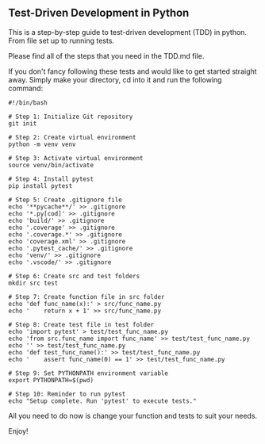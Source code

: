 ## Test-Driven Development in Python

This is a step-by-step guide to test-driven development (TDD) in python. From file set up to running tests.

Please find all of the steps that you need in the TDD.md file.

If you don't fancy following these tests and would like to get started straight away. Simply make your directory, cd into it and run the following command:

```shell
#!/bin/bash

# Step 1: Initialize Git repository
git init

# Step 2: Create virtual environment
python -m venv venv

# Step 3: Activate virtual environment
source venv/bin/activate

# Step 4: Install pytest
pip install pytest

# Step 5: Create .gitignore file
echo '**pycache**/' >> .gitignore
echo '*.py[cod]' >> .gitignore
echo 'build/' >> .gitignore
echo '.coverage' >> .gitignore
echo '.coverage.*' >> .gitignore
echo 'coverage.xml' >> .gitignore
echo '.pytest_cache/' >> .gitignore
echo 'venv/' >> .gitignore
echo '.vscode/' >> .gitignore

# Step 6: Create src and test folders
mkdir src test

# Step 7: Create function file in src folder
echo 'def func_name(x):' > src/func_name.py
echo '    return x + 1' >> src/func_name.py

# Step 8: Create test file in test folder
echo 'import pytest' > test/test_func_name.py
echo 'from src.func_name import func_name' >> test/test_func_name.py
echo '' >> test/test_func_name.py
echo 'def test_func_name():' >> test/test_func_name.py
echo '    assert func_name(0) == 1' >> test/test_func_name.py

# Step 9: Set PYTHONPATH environment variable
export PYTHONPATH=$(pwd)

# Step 10: Reminder to run pytest
echo "Setup complete. Run 'pytest' to execute tests."

```

All you need to do now is change your function and tests to suit your needs.

Enjoy!
